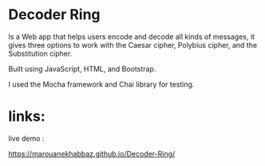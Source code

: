 # Decoder Ring

Is a  Web app that helps users encode and decode all kinds of messages, it gives three options to work with the Caesar cipher, Polybius cipher, and the Substitution cipher.

Built using JavaScript, HTML, and Bootstrap.

I used the Mocha framework and Chai library for testing.

# links: 

live demo :

https://marouanekhabbaz.github.io/Decoder-Ring/
